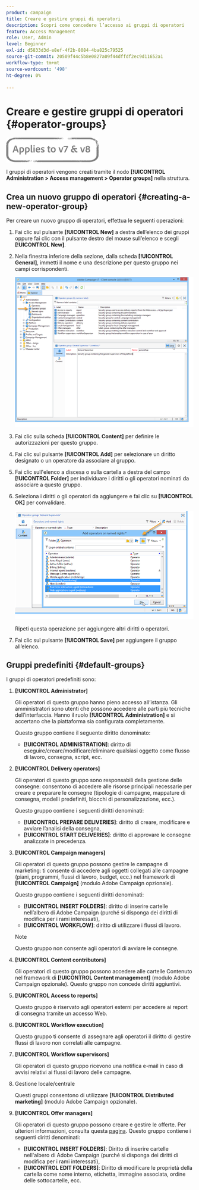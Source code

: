 ```yaml
---
product: campaign
title: Creare e gestire gruppi di operatori
description: Scopri come concedere l’accesso ai gruppi di operatori
feature: Access Management
role: User, Admin
level: Beginner
exl-id: d5833d3d-e8ef-4f2b-8084-4ba825c79525
source-git-commit: 20509f44c5b8e0827a09f44dffdf2ec9d11652a1
workflow-type: tm+mt
source-wordcount: '498'
ht-degree: 0%

---
```


# Creare e gestire gruppi di operatori {#operator-groups}

![](../../assets/common.svg)

I gruppi di operatori vengono creati tramite il nodo **[!UICONTROL Administration > Access management > Operator groups]** nella struttura.

## Crea un nuovo gruppo di operatori {#creating-a-new-operator-group}

Per creare un nuovo gruppo di operatori, effettua le seguenti operazioni:

1. Fai clic sul pulsante **[!UICONTROL New]** a destra dell’elenco dei gruppi oppure fai clic con il pulsante destro del mouse sull’elenco e scegli **[!UICONTROL New]**.
1. Nella finestra inferiore della sezione, dalla scheda **[!UICONTROL General]**, immetti il nome e una descrizione per questo gruppo nei campi corrispondenti.

   ![](assets/s_ncs_user_create_operator_gp.png)

1. Fai clic sulla scheda **[!UICONTROL Content]** per definire le autorizzazioni per questo gruppo.
1. Fai clic sul pulsante **[!UICONTROL Add]** per selezionare un diritto designato o un operatore da associare al gruppo.
1. Fai clic sull&#39;elenco a discesa o sulla cartella a destra del campo **[!UICONTROL Folder]** per individuare i diritti o gli operatori nominati da associare a questo gruppo.
1. Seleziona i diritti o gli operatori da aggiungere e fai clic su **[!UICONTROL OK]** per convalidare.

   ![](assets/s_ncs_user_create_operator_gp03.png)

   Ripeti questa operazione per aggiungere altri diritti o operatori.

1. Fai clic sul pulsante **[!UICONTROL Save]** per aggiungere il gruppo all’elenco.

## Gruppi predefiniti {#default-groups}

I gruppi di operatori predefiniti sono:

1. **[!UICONTROL Administrator]**

   Gli operatori di questo gruppo hanno pieno accesso all’istanza. Gli amministratori sono utenti che possono accedere alle parti più tecniche dell’interfaccia. Hanno il ruolo **[!UICONTROL Administration]** e si accertano che la piattaforma sia configurata completamente.

   Questo gruppo contiene il seguente diritto denominato:

   * **[!UICONTROL ADMINISTRATION]**: diritto di eseguire/creare/modificare/eliminare qualsiasi oggetto come flusso di lavoro, consegna, script, ecc.

1. **[!UICONTROL Delivery operators]**

   Gli operatori di questo gruppo sono responsabili della gestione delle consegne: consentono di accedere alle risorse principali necessarie per creare e preparare le consegne (tipologie di campagne, mappature di consegna, modelli predefiniti, blocchi di personalizzazione, ecc.).

   Questo gruppo contiene i seguenti diritti denominati:

   * **[!UICONTROL PREPARE DELIVERIES]**: diritto di creare, modificare e avviare l’analisi della consegna,
   * **[!UICONTROL START DELIVERIES]**: diritto di approvare le consegne analizzate in precedenza.

1. **[!UICONTROL Campaign managers]**

   Gli operatori di questo gruppo possono gestire le campagne di marketing: ti consente di accedere agli oggetti collegati alle campagne (piani, programmi, flussi di lavoro, budget, ecc.) nel framework di **[!UICONTROL Campaign]** (modulo Adobe Campaign opzionale).

   Questo gruppo contiene i seguenti diritti denominati:

   * **[!UICONTROL INSERT FOLDERS]**: diritto di inserire cartelle nell’albero di Adobe Campaign (purché si disponga dei diritti di modifica per i rami interessati),
   * **[!UICONTROL WORKFLOW]**: diritto di utilizzare i flussi di lavoro.
   >[!NOTE]
   >
   >Questo gruppo non consente agli operatori di avviare le consegne.

1. **[!UICONTROL Content contributors]**

   Gli operatori di questo gruppo possono accedere alle cartelle Contenuto nel framework di **[!UICONTROL Content management]** (modulo Adobe Campaign opzionale). Questo gruppo non concede diritti aggiuntivi.

1. **[!UICONTROL Access to reports]**

   Questo gruppo è riservato agli operatori esterni per accedere ai report di consegna tramite un accesso Web.

1. **[!UICONTROL Workflow execution]**

   Questo gruppo ti consente di assegnare agli operatori il diritto di gestire flussi di lavoro non correlati alle campagne.

1. **[!UICONTROL Workflow supervisors]**

   Gli operatori di questo gruppo ricevono una notifica e-mail in caso di avvisi relativi ai flussi di lavoro delle campagne.

1. Gestione locale/centrale

   Questi gruppi consentono di utilizzare **[!UICONTROL Distributed marketing]** (modulo Adobe Campaign opzionale).

1. **[!UICONTROL Offer managers]**

   Gli operatori di questo gruppo possono creare e gestire le offerte. Per ulteriori informazioni, consulta questa [pagina](../../interaction/using/operator-profiles.md).
Questo gruppo contiene i seguenti diritti denominati:

   * **[!UICONTROL INSERT FOLDERS]**: Diritto di inserire cartelle nell&#39;albero di Adobe Campaign (purché si disponga dei diritti di modifica per i rami interessati),
   * **[!UICONTROL EDIT FOLDERS]**: Diritto di modificare le proprietà della cartella come nome interno, etichetta, immagine associata, ordine delle sottocartelle, ecc.
